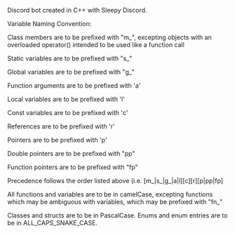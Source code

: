 Discord bot created in C++ with Sleepy Discord.

Variable Naming Convention:

Class members are to be prefixed with "m\_", excepting objects with an overloaded operator() intended to be used like a function call

Static variables are to be prefixed with "s\_"

Global variables are to be prefixed with "g\_"

Function arguments are to be prefixed with 'a'

Local variables are to be prefixed with 'l'

Const variables are to be prefixed with 'c'

References are to be prefixed with 'r'

Pointers are to be prefixed with 'p'

Double pointers are to be prefixed with "pp"

Function pointers are to be prefixed with "fp"

Precedence follows the order listed above (i.e. [m\_|s\_|g\_|a|l][c][r][p|pp|fp]

All functions and variables are to be in camelCase, excepting functions which may be ambiguous with variables, which may be prefixed with "fn\_"

Classes and structs are to be in PascalCase.
Enums and enum entries are to be in ALL\_CAPS\_SNAKE\_CASE.
